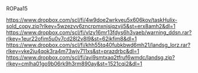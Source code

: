 ROPaa15


https://www.dropbox.com/scl/fi/4w9doe2wrkveu5x606kov/taskHulix-sold_copy.zip?rlkey=5wzezvv6zncrpmxnjsjqzvji5&st=erx8amh2&dl=1
https://www.dropbox.com/scl/fi/vlzy16mr13fdys6h3vaeb/warning_ddsn.rar?rlkey=1eur22ofim5u0v7cd28l2v8l9&st=62ikfim8&dl=1
https://www.dropbox.com/scl/fi/khh55tq40fubkbwd6mh21/landsg_lorz.rar?rlkey=vke2ju4qok3ra4m73wjv711xs&st=prazdrbc&dl=1
https://www.dropbox.com/scl/fi/avi9smtxaq2tfruf6wmdc/landsg.zip?rlkey=cmlha01go9b06rk9h3rm890ay&st=1521cqi2&dl=1
